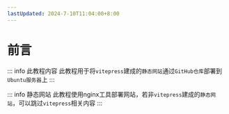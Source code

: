```yaml
---
lastUpdated: 2024-7-10T11:04:00+8:00
---
```


# 前言

::: info 此教程内容
此教程用于将```vitepress```建成的```静态网站```通过```GitHub仓库```部署到```Ubuntu服务器```上
:::

::: info 静态网站
此教程使用nginx工具部署网站，若非```vitepress```建成的```静态网站```，可以跳过```vitepress```相关内容
:::
